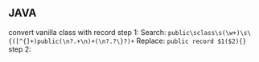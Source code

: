 ## JAVA
convert vanilla class with record
step 1:
	Search:  `public\sclass\s(\w+)\s\{([^{]+)public(\n?.+\n)+(\n?.?\}?)+`
	Replace: `public record $1($2){}`
step 2:
	
